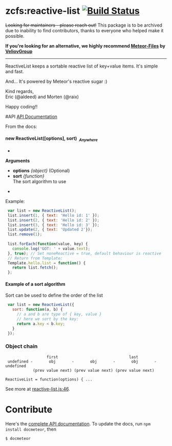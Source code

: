 zcfs:reactive-list [![Build Status](https://travis-ci.org/CollectionFS/Meteor-reactive-list.png?branch=master)](https://travis-ci.org/CollectionFS/Meteor-reactive-list)
=========

~~Looking for maintainers - please reach out!~~
This package is to be archived due to inability to find contributors, thanks to everyone who helped make it possible.

**If you're looking for an alternative, we highly recommend [Meteor-Files](https://github.com/VeliovGroup/Meteor-Files) by [VeliovGroup](https://github.com/VeliovGroup)**

---

ReactiveList keeps a sortable reactive list of key+value items. It's simple and fast.

And... It's powered by Meteor's reactive sugar :)

Kind regards,  
Eric (@aldeed) and Morten (@raix)

Happy coding!!

#API
[API Documentation](api.md)

From the docs:
#### <a name="ReactiveList"></a>new ReactiveList([options], sort)&nbsp;&nbsp;<sub><i>Anywhere</i></sub> ####
-

__Arguments__

* __options__ *{object}*    (Optional)
* __sort__ *{function}*  
The sort algorithm to use

-
Example:
```js
 var list = new ReactiveList();
 list.insert(1, { text: 'Hello id: 1' });
 list.insert(2, { text: 'Hello id: 2' });
 list.insert(3, { text: 'Hello id: 3' });
 list.update(2, { text: 'Updated 2'});
 list.remove(1);
 
 list.forEach(function(value, key) {
   console.log('GOT: ' + value.text);
 }, true); // Set noneReactive = true, default behaviour is reactive
 // Return from Template:
 Template.hello.list = function() {
   return list.fetch();
 };
```

#### Example of a sort algorithm
Sort can be used to define the order of the list
```js
 var list = new ReactiveList({
   sort: function(a, b) {
     // a and b are type of { key, value }
     // here we sort by the key:
     return a.key < b.key;
   }
 });
```
### Object chain
```
                  first                               last
 undefined -       obj       -       obj       -       obj       - undefined
            (prev value next) (prev value next) (prev value next)
```

```
ReactiveList = function(options) { ...
```

See more at [reactive-list.js:46](reactive-list.js#L46).

# Contribute

Here's the [complete API documentation](internal.api.md). To update the docs, run `npm install docmeteor`, then

```bash
$ docmeteor
```
